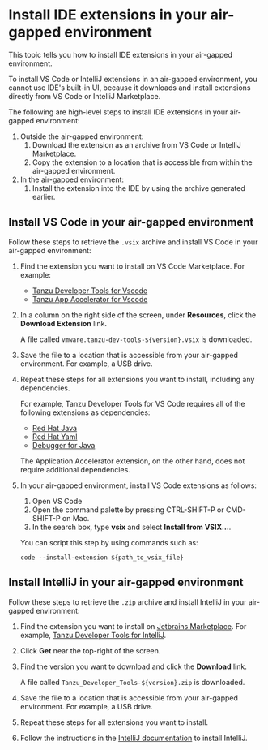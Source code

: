 # Install IDE extensions in your air-gapped environment

This topic tells you how to install IDE extensions in your air-gapped environment.

To install VS Code or IntelliJ extensions in an air-gapped environment, you cannot use 
IDE's built-in UI, because it downloads and install extensions directly from VS Code or 
IntelliJ Marketplace.

The following are high-level steps to install IDE extensions in your air-gapped environment:

1. Outside the air-gapped environment: 
    1. Download the extension as an archive from VS Code or IntelliJ Marketplace. 
    2. Copy the extension to a location that is accessible from within the air-gapped environment.
2. In the air-gapped environment: 
    1. Install the extension into the IDE by using the archive generated earlier.

## <a id="vscode"></a> Install VS Code in your air-gapped environment

Follow these steps to retrieve the `.vsix` archive and install VS Code in your air-gapped environment:

1. Find the extension you want to install on VS Code Marketplace. For example: 

    - [Tanzu Developer Tools for Vscode](https://marketplace.visualstudio.com/items?itemName=vmware.tanzu-dev-tools)
    - [Tanzu App Accelerator for Vscode](https://marketplace.visualstudio.com/items?itemName=vmware.tanzu-app-accelerator)

2. In a column on the right side of the screen, under **Resources**, click the
**Download Extension** link. 

    A file called `vmware.tanzu-dev-tools-${version}.vsix` is downloaded. 

3. Save the file to a location that is accessible from your air-gapped environment. For example, a USB drive.

4. Repeat these steps for all extensions you want to install, including any dependencies.

    For example, Tanzu Developer Tools for VS Code requires all of the following extensions as dependencies:

    - [Red Hat Java](https://marketplace.visualstudio.com/items?itemName=redhat.java)
    - [Red Hat Yaml](https://marketplace.visualstudio.com/items?itemName=redhat.vscode-yaml)
    - [Debugger for Java](https://marketplace.visualstudio.com/items?itemName=vscjava.vscode-java-debug)

    The Application Accelerator extension, on the other hand, does not require additional dependencies.

5. In your air-gapped environment, install VS Code extensions as follows:

    1. Open VS Code
    2. Open the command palette by pressing CTRL-SHIFT-P or CMD-SHIFT-P on Mac.
    3. In the search box, type **vsix** and select **Install from VSIX...**.

    You can script this step by using commands such as:

    ```console
    code --install-extension ${path_to_vsix_file}
    ```

## <a id="intellij"></a> Install IntelliJ in your air-gapped environment

Follow these steps to retrieve the `.zip` archive and install IntelliJ in your air-gapped environment:

1. Find the extension you want to install on [Jetbrains Marketplace](https://plugins.jetbrains.com/). 
For example, [Tanzu Developer Tools for IntelliJ](https://plugins.jetbrains.com/plugin/21823-tanzu-developer-tools).

2. Click **Get** near the top-right of the screen.

3. Find the version you want to download and click the **Download** link. 

    A file called `Tanzu_Developer_Tools-${version}.zip` is downloaded. 

4. Save the file to a location that is accessible from your air-gapped environment. For example, a USB drive.

5. Repeat these steps for all extensions you want to install.

6. Follow the instructions in the [IntelliJ documentation](https://www.jetbrains.com/help/idea/managing-plugins.html#install_plugin_from_disk) to install IntelliJ.
